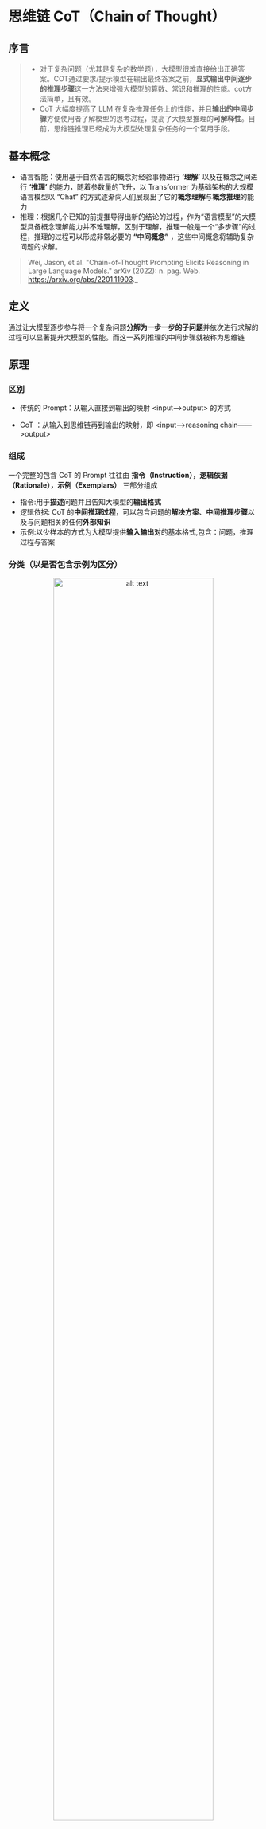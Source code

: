 # 思维链 CoT（Chain of Thought）

## 序言
> * 对于复杂问题（尤其是复杂的数学题），大模型很难直接给出正确答案。COT通过要求/提示模型在输出最终答案之前，**显式输出中间逐步的推理步骤**这一方法来增强大模型的算数、常识和推理的性能。cot方法简单，且有效。
> * CoT 大幅度提高了 LLM 在复杂推理任务上的性能，并且**输出的中间步骤**方便使用者了解模型的思考过程，提高了大模型推理的**可解释性**。目前，思维链推理已经成为大模型处理复杂任务的一个常用手段。

## 基本概念
* 语言智能：使用基于自然语言的概念对经验事物进行 **‘理解’** 以及在概念之间进行 **‘推理’** 的能力，随着参数量的飞升，以 Transformer 为基础架构的大规模语言模型以 “Chat” 的方式逐渐向人们展现出了它的**概念理解**与**概念推理**的能力
* 推理：根据几个已知的前提推导得出新的结论的过程，作为“语言模型”的大模型具备概念理解能力并不难理解，区别于理解，推理一般是一个“多步骤”的过程，推理的过程可以形成非常必要的 **“中间概念”** ，这些中间概念将辅助复杂问题的求解。

>Wei, Jason, et al. "Chain-of-Thought Prompting Elicits Reasoning in Large Language Models." arXiv (2022): n. pag. Web. https://arxiv.org/abs/2201.11903._

## 定义
通过让大模型逐步参与将一个复杂问题**分解为一步一步的子问题**并依次进行求解的过程可以显著提升大模型的性能。而这一系列推理的中间步骤就被称为思维链

## 原理

### 区别

* 传统的 Prompt：从输入直接到输出的映射 <input——>output> 的方式

* CoT ：从输入到思维链再到输出的映射，即 <input——>reasoning chain——>output>

### 组成

一个完整的包含 CoT 的 Prompt 往往由 **指令（Instruction），逻辑依据（Rationale），示例（Exemplars）** 三部分组成



* 指令:用于**描述**问题并且告知大模型的**输出格式**
* 逻辑依据: CoT 的**中间推理过程**，可以包含问题的**解决方案**、**中间推理步骤**以及与问题相关的任何**外部知识**
* 示例:以少样本的方式为大模型提供**输入输出对**的基本格式,包含：问题，推理过程与答案

### 分类（以是否包含示例为区分）

 <div align="center">
   <img src="images/1.jpg" alt="alt text" style="width:80%;">
 </div>

* Zero-Shot-CoT

如图，Zero-Shot-CoT 不添加示例而仅仅在指令中添加一行经典的“Let's think step by step”，就可以“唤醒”大模型的推理能力

* Few-Shot-CoT

Few-Shot-Cot 在示例中详细描述了“解题步骤”，让模型照猫画虎得到推理能力